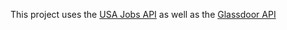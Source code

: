 This project uses the <a href="https://developer.usajobs.gov/">USA Jobs API</a> as well as the <a href= "https://www.glassdoor.com/developer/index.htm">Glassdoor API</a>